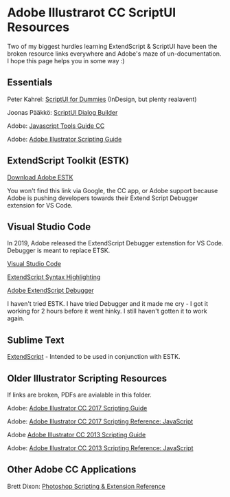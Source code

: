# Adobe Illustrarot CC ScriptUI Resources

Two of my biggest hurdles learning ExtendScript & ScriptUI have been the broken resource links everywhere and Adobe's maze of un-documentation. I hope this page helps you in some way :)


## Essentials

Peter Kahrel: [ScriptUI for Dummies](https://creativepro.com/files/kahrel/indesign/scriptui.html) (InDesign, but plenty realavent)

Joonas Pääkkö: [ScriptUI Dialog Builder](https://scriptui.joonas.me/)

Adobe: [Javascript Tools Guide CC](https://estk.aenhancers.com/index.html)

Adobe: [Adobe Illustrator Scripting Guide](https://illustrator-scripting-guide.readthedocs.io/) 


## ExtendScript Toolkit (ESTK)

[Download Adobe ESTK](https://github.com/Adobe-CEP/CEP-Resources/tree/master/ExtendScript-Toolkit) 

You won't find this link via Google, the CC app, or Adobe support because Adobe is pushing developers towards their Extend Script Debugger extension for VS Code.


## Visual Studio Code

In 2019, Adobe released the ExtendScript Debugger extenstion for VS Code. Debugger is meant to replace ETSK.

[Visual Studio Code](https://code.visualstudio.com/)

[ExtendScript Syntax Highlighting](https://marketplace.visualstudio.com/items?itemName=hennamann.jsx)

[Adobe ExtendScript Debugger](https://marketplace.visualstudio.com/items?itemName=Adobe.extendscript-debug)

I haven't tried ESTK. I have tried Debugger and it made me cry - I got it working for 2 hours before it went hinky. I still haven't gotten it to work again. 


## Sublime Text

[ExtendScript](https://packagecontrol.io/packages/ExtendScript) - Intended to be used in conjunction with ESTK. 


## Older Illustrator Scripting Resources

If links are broken, PDFs are avialable in this folder. 

Adobe: [Adobe Illustrator CC 2017 Scripting Guide](https://www.adobe.com/content/dam/acom/en/devnet/illustrator/pdf/AI_ScriptGd_2017.pdf)

Adobe: [Adobe Illustrator CC 2017 Scripting Reference: JavaScript](https://www.adobe.com/content/dam/acom/en/devnet/illustrator/pdf/Illustrator_JavaScript_Scripting_Reference_2017.pdf)

Adobe [Adobe Illustrator CC 2013 Scripting Guide](https://www.adobe.com/content/dam/acom/en/devnet/illustrator/pdf/Illustrator_Scripting_Guide_cc.pdf)

Adobe: [Adobe Illustrator CC 2013 Scripting Reference: JavaScript](https://www.adobe.com/content/dam/acom/en/devnet/illustrator/pdf/Illustrator_Scriptin_Reference_JavaScript_cc.pdf)


## Other Adobe CC Applications

Brett Dixon: [Photoshop Scripting & Extension Reference](https://theiviaxx.github.io/photoshop-docs/index.html#)

